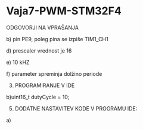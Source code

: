# Vaja7-PWM-STM32F4

ODGOVORJI NA VPRAŠANJA

b) pin PE9, poleg pina se izpiše TIM1_CH1

d) prescaler vrednost je 16

e) 10 kHZ

f) parameter spreminja dolžino periode

3. PROGRAMIRANJE V IDE

b)uint16_t dutyCycle = 10;

5. DODATNE NASTAVITEV KODE V PROGRAMU IDE:

a) 


